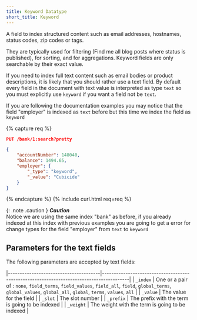 ```yaml
---
title: Keyword Datatype
short_title: Keyword
---
```


A field to index structured content such as email addresses, hostnames, status codes, zip codes or tags.

They are typically used for filtering (Find me all blog posts where status is published), for sorting, and for aggregations. Keyword fields are only searchable by their exact value.

If you need to index full text content such as email bodies or product descriptions, it is likely that you should rather use a text field. By default every field in the document with text value is interpreted as type `text` so you must explicitly use `keyword` if you want a field not be `text`.

If you are following the documentation examples you may notice that the field "employer" is indexed as `text` before but this time we index the field as `keyword`


{% capture req %}

```json
PUT /bank/1:search?pretty

{
    "accountNumber": 148040,
    "balance": 1494.65,
    "employer": {
    	"_type": "keyword",
    	"_value": "Cubicide"
    }
}
```
{% endcapture %}
{% include curl.html req=req %}

{: .note .caution }
**_Caution_**<br>
Notice we are using the same index "bank" as before, if you already indexed at this index with previous examples you are going to get a error for change types for the field  "employer" from `text` to `keyword`

## Parameters for the text fields

The following parameters are accepted by text fields:

|---------------------------------------|-----------------------------------------------------------------------------------------|
| `_index`                              | One or a pair of : `none`, `field_terms`, `field_values`, `field_all`, `field`, `global_terms`, `global_values`, `global_all`, `global`, `terms`, `values`, `all`      |
| `_value`                              | The value for the field                                                                 |
| `_slot`                               | The slot number                                                                         |
| `_prefix`                             | The prefix with the term is going to be indexed     |
| `_weight`                             | The weight with the term is going to be indexed     |
